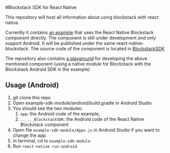 
#Blockstack SDK for React Native

This repository will host all information about using blockstack with react native. 

Currently it contains [an example](example-sdk-module) that uses the React Native Blockstack component 
directly. The component is still under development and only support Android. It will be published
under the same react-native-blockstack. The source code of the component is located in [BlockstackSDK](BlockstackSDK)  

The repository also contains [a playground](example-react-native) for developing the above mentioned component 
(using a native module for Blockstack with the Blockstack Android SDK in the example) 

## Usage (Android)

1. git clone this repo
1. Open example-sdk-module/android/build.gradle in Android Studio
1. You should see the two modules:
    1. `app`: the Android code of the example, 
    1. `.._.._BlockstackSDK`: the Android code of the React Native Blockstack component 
1. Open file `example-sdk-module/Apps.js` in Android Studio if you want to change the app.
1. In terminal, cd to `example-sdk-module`
1. Run `react-native run-android` 





